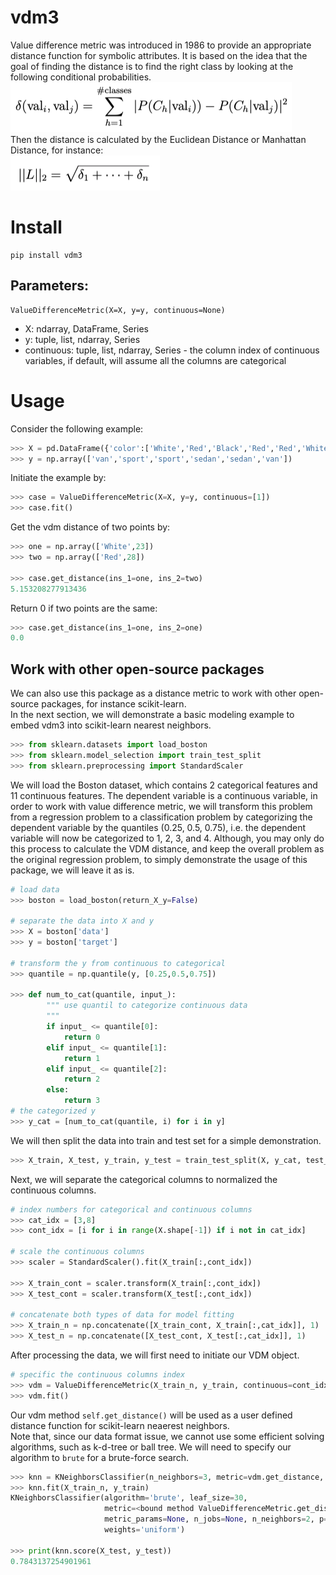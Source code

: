 # vdm3

Value difference metric was introduced in 1986 to provide an appropriate distance function for symbolic attributes. It is based on the idea that the goal of finding the distance is to find the right class by looking at the following conditional probabilities. <br>
![](./equations/cond_prob.png) <br>
Then the distance is calculated by the Euclidean Distance or Manhattan Distance, for instance: <br>
![](./equations/distance.png) <br>

# Install

```
pip install vdm3
```

## Parameters:

```
ValueDifferenceMetric(X=X, y=y, continuous=None)
```

  - X: ndarray, DataFrame, Series
  - y: tuple, list, ndarray, Series
  - continuous: tuple, list, ndarray, Series - the column index of continuous variables, if default, will assume all the columns are categorical

# Usage
Consider the following example: <br>
```python
>>> X = pd.DataFrame({'color':['White','Red','Black','Red','Red','White'], 'mpg':[23,28,32,42,40,20]})
>>> y = np.array(['van','sport','sport','sedan','sedan','van'])
```
Initiate the example by: <br>
```python
>>> case = ValueDifferenceMetric(X=X, y=y, continuous=[1])
>>> case.fit()
```
Get the vdm distance of two points by:
```python
>>> one = np.array(['White',23])
>>> two = np.array(['Red',28])

>>> case.get_distance(ins_1=one, ins_2=two)
5.153208277913436
```
Return 0 if two points are the same: <br>
```python
>>> case.get_distance(ins_1=one, ins_2=one)
0.0
```
## Work with other open-source packages
We can also use this package as a distance metric to work with other open-source packages, for instance scikit-learn. <br>
In the next section, we will demonstrate a basic modeling example to embed vdm3 into scikit-learn nearest neighbors.
```python
>>> from sklearn.datasets import load_boston
>>> from sklearn.model_selection import train_test_split
>>> from sklearn.preprocessing import StandardScaler
```
We will load the Boston dataset, which contains 2 categorical features and 11 continuous features. The dependent variable is a continuous variable, in order to work with value difference metric, we will transform this problem from a regression problem to a classification problem by categorizing the dependent variable by the quantiles (0.25, 0.5, 0.75), i.e. the dependent variable will now be categorized to 1, 2, 3, and 4. Although, you may only do this process to calculate the VDM distance, and keep the overall problem as the original regression problem, to simply demonstrate the usage of this package, we will leave it as is.
```python
# load data
>>> boston = load_boston(return_X_y=False)

# separate the data into X and y
>>> X = boston['data']
>>> y = boston['target']

# transform the y from continuous to categorical
>>> quantile = np.quantile(y, [0.25,0.5,0.75])

>>> def num_to_cat(quantile, input_):
        """ use quantil to categorize continuous data
        """
        if input_ <= quantile[0]:
            return 0
        elif input_ <= quantile[1]:
            return 1
        elif input_ <= quantile[2]:
            return 2
        else:
            return 3
# the categorized y
>>> y_cat = [num_to_cat(quantile, i) for i in y]
```
We will then split the data into train and test set for a simple demonstration.
```python
>>> X_train, X_test, y_train, y_test = train_test_split(X, y_cat, test_size=0.1)
```
Next, we will separate the categorical columns to normalized the continuous columns.
```python
# index numbers for categorical and continuous columns
>>> cat_idx = [3,8]
>>> cont_idx = [i for i in range(X.shape[-1]) if i not in cat_idx]

# scale the continuous columns
>>> scaler = StandardScaler().fit(X_train[:,cont_idx])

>>> X_train_cont = scaler.transform(X_train[:,cont_idx])
>>> X_test_cont = scaler.transform(X_test[:,cont_idx])

# concatenate both types of data for model fitting
>>> X_train_n = np.concatenate([X_train_cont, X_train[:,cat_idx]], 1)
>>> X_test_n = np.concatenate([X_test_cont, X_test[:,cat_idx]], 1)
```
After processing the data, we will first need to initiate our VDM object.
```python
# specific the continuous columns index
>>> vdm = ValueDifferenceMetric(X_train_n, y_train, continuous=cont_idx)
>>> vdm.fit()
```
Our vdm method `self.get_distance()` will be used as a user defined distance function for scikit-learn neaerest neighbors. <br>
Note that, since our data format issue, we cannot use some efficient solving algorithms, such as k-d-tree or ball tree. We will need to specify our algorithm to `brute` for a brute-force search.
```python
>>> knn = KNeighborsClassifier(n_neighbors=3, metric=vdm.get_distance, algorithm='brute')
>>> knn.fit(X_train_n, y_train)
KNeighborsClassifier(algorithm='brute', leaf_size=30,
                     metric=<bound method ValueDifferenceMetric.get_distance of <__main__.ValueDifferenceMetric object at 0x11fb38198>>,
                     metric_params=None, n_jobs=None, n_neighbors=2, p=2,
                     weights='uniform')

>>> print(knn.score(X_test, y_test))
0.7843137254901961
```
